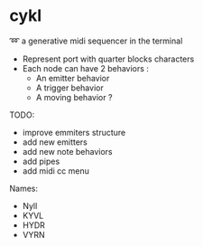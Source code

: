 # cykl
:loop: a generative midi sequencer in the terminal

 - Represent port with quarter blocks characters
 - Each node can have 2 behaviors :
 	- An emitter behavior
 	- A trigger behavior
 	- A moving behavior ?

TODO:
 - improve emmiters structure
 - add new emitters
 - add new note behaviors
 - add pipes
 - add midi cc menu

Names:
  - Nyll
  - KYVL
  - HYDR
  - VYRN
